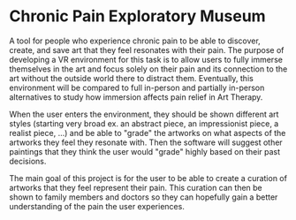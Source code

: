 # Chronic Pain Exploratory Museum
A tool for people who experience chronic pain to be able to discover, create, and save art that they feel resonates with their pain. The purpose of developing a VR environment for this task is to allow users to fully immerse themselves in the art and focus solely on their pain and its connection to the art without the outside world there to distract them. Eventually, this environment will be compared to full in-person and partially in-person alternatives to study how immersion affects pain relief in Art Therapy. 

When the user enters the environment, they should be shown different art styles (starting very broad ex. an abstract piece, an impressionist piece, a realist piece, ...) and be able to "grade" the artworks on what aspects of the artworks they feel they resonate with. Then the software will suggest other paintings that they think the user would "grade" highly based on their past decisions.

The main goal of this project is for the user to be able to create a curation of artworks that they feel represent their pain. This curation can then be shown to family members and doctors so they can hopefully gain a better understanding of the pain the user experiences.
